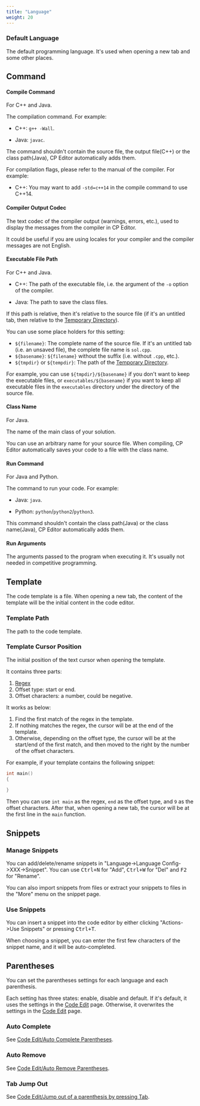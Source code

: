 ```yaml
---
title: "Language"
weight: 20
---
```


### Default Language

The default programming language. It's used when opening a new tab and some other places.

## Command

#### Compile Command

For C++ and Java.

The compilation command. For example:

* C++: `g++ -Wall`.

* Java: `javac`.

The command shouldn't contain the source file, the output file(C++) or the class path(Java), CP Editor automatically adds them.

For compilation flags, please refer to the manual of the compiler. For example:

* C++: You may want to add `-std=c++14` in the compile command to use C++14.

#### Compiler Output Codec

The text codec of the compiler output (warnings, errors, etc.), used to display the messages from the compiler in CP Editor.

It could be useful if you are using locales for your compiler and the compiler messages are not English.

#### Executable File Path

For C++ and Java.

* C++: The path of the executable file, i.e. the argument of the `-o` option of the compiler.

* Java: The path to save the class files.


If this path is relative, then it's relative to the source file (if it's an untitled tab, then relative to the [Temporary Directory](../general/\_index.md#temporary-directory)).

You can use some place holders for this setting:

-   `${filename}`: The complete name of the source file. If it's an untitled tab (i.e. an unsaved file), the complete file name is `sol.cpp`.
-   `${basename}`: `${filename}` without the suffix (i.e. without `.cpp`, etc.).
-   `${tmpdir}` or `${tempdir}`: The path of the [Temporary Directory](../general/\_index.md#temporary-directory).

For example, you can use `${tmpdir}/${basename}` if you don't want to keep the executable files, or `executables/${basename}` if you want to keep all executable files in the `executables` directory under the directory of the source file.

#### Class Name

For Java.

The name of the main class of your solution.

You can use an arbitrary name for your source file. When compiling, CP Editor automatically saves your code to a file with the class name.

#### Run Command

For Java and Python.

The command to run your code. For example:

* Java: `java`.

* Python: `python`/`python2`/`python3`.

This command shouldn't contain the class path(Java) or the class name(Java), CP Editor automatically adds them.

#### Run Arguments

The arguments passed to the program when executing it. It's usually not needed in competitive programming.

## Template

The code template is a file. When opening a new tab, the content of the template will be the initial content in the code editor.

### Template Path

The path to the code template.

### Template Cursor Position

The initial position of the text cursor when opening the template.

It contains three parts:

1.  [Regex](../general/\_index.md#regular-expression)
2.  Offset type: start or end.
3.  Offset characters: a number, could be negative.

It works as below:

1.  Find the first match of the regex in the template.
2.  If nothing matches the regex, the cursor will be at the end of the template.
3.  Otherwise, depending on the offset type, the cursor will be at the start/end of the first match, and then moved to the right by the number of the offset characters.

For example, if your template contains the following snippet:

```cpp
int main()
{
    
}
```

Then you can use `int main` as the regex, `end` as the offset type, and `9` as the offset characters. After that, when opening a new tab, the cursor will be at the first line in the `main` function.

## Snippets

### Manage Snippets

You can add/delete/rename snippets in "Language->Language Config->XXX->Snippet". You can use <kbd>Ctrl+N</kbd> for "Add", <kbd>Ctrl+W</kbd> for "Del" and <kbd>F2</kbd> for "Rename".

You can also import snippets from files or extract your snippets to files in the "More" menu on the snippet page.

### Use Snippets

You can insert a snippet into the code editor by either clicking "Actions->Use Snippets" or pressing <kbd>Ctrl+T</kbd>.

When choosing a snippet, you can enter the first few characters of the snippet name, and it will be auto-completed.

## Parentheses

You can set the parentheses settings for each language and each parenthesis.

Each setting has three states: enable, disable and default. If it's default, it uses the settings in the [Code Edit](../code-edit/\_index.md) page. Otherwise, it overwrites the settings in the [Code Edit](../code-edit/\_index.md) page.

### Auto Complete

See [Code Edit/Auto Complete Parentheses](../code-edit/\_index.md#auto-complete-parentheses).

### Auto Remove

See [Code Edit/Auto Remove Parentheses](../code-edit/\_index.md#auto-remove-parentheses).

### Tab Jump Out

See [Code Edit/Jump out of a parenthesis by pressing Tab](../code-edit/\_index.md#jump-out-of-a-parenthesis-by-pressing-tab).
